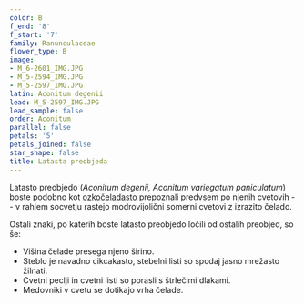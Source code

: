 ```yaml
---
color: B
f_end: '8'
f_start: '7'
family: Ranunculaceae
flower_type: B
image:
- M_6-2601_IMG.JPG
- M_5-2594_IMG.JPG
- M_5-2597_IMG.JPG
latin: Aconitum degenii
lead: M_5-2597_IMG.JPG
lead_sample: false
order: Aconitum
parallel: false
petals: '5'
petals_joined: false
star_shape: false
title: Latasta preobjeda
---
```

Latasto preobjedo (*Aconitum degenii, Aconitum variegatum paniculatum*) boste podobno kot [ozkočeladasto](../../aconitumlycoctonumssp.vulparia/navadna-preobjeda/) prepoznali predvsem po njenih cvetovih -- v rahlem socvetju rastejo modrovijolični somerni cvetovi z izrazito čelado.

Ostali znaki, po katerih boste latasto preobjedo ločili od ostalih preobjed, so še:

-   Višina čelade presega njeno širino.
-   Steblo je navadno cikcakasto, stebelni listi so spodaj jasno mrežasto žilnati.
-   Cvetni peclji in cvetni listi so porasli s štrlečimi dlakami.
-   Medovniki v cvetu se dotikajo vrha čelade.
